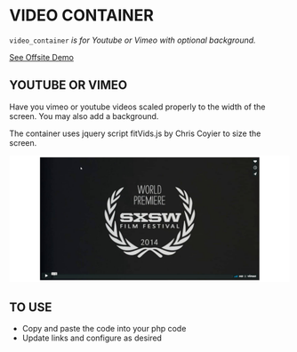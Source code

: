 # VIDEO CONTAINER

`video_container` _is for Youtube or Vimeo with optional background._

[See Offsite Demo](http://www.jeffryadecola.com/my-php-containers/index.php?container_name=video_container)

## YOUTUBE OR VIMEO

Have you vimeo or youtube videos scaled properly to the 
width of the screen.  You may also add a background.

The container uses jquery script fitVids.js by Chris Coyier
to size the screen.

![IMAGE - video_container - IMAGE](../docs/pics/video_container.jpg)

## TO USE

* Copy and paste the code into your php code
* Update links and configure as desired